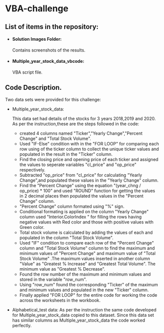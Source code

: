 # VBA-challenge


## List of items in the repository:
* #### Solution Images Folder:
   Contains screenshots of the results.
* #### Multiple_year_stock_data_vbcode:
   VBA script file.

## Code Description.
Two data sets were provided for this challenge:

* Multiple_year_stock_data:

   This data set had details of the stocks for 3 years 2018,2019 and 2020.
   As per the instruction,these are the steps followed in the code:
  * created 4 columns named "Ticker","Yearly Change","Percent Change" and "Total Stock Volume".
  * Used "IF-Else" condition with in the "FOR LOOP" for comparing each row using of the ticker column to collect the unique ticker values and populated in the result in the "Ticker" column.
  * Find the closing price and opening price of each ticker and assigned the values to seperate variables "cl_price" and "op_price" respectively.
  * Subtracted "op_price" from "cl_price" for calculating "Yearly Change",and populated these values in the "Yearly Change" column.
  * Find the "Percent Change" using the equation "(year_chng / op_price) * 100" and used "ROUND" function for getting the values in 2 decimal places then 
   populated the values in the "Percent Change" column.
  * "Percent Change" column formated using "%" sign.
  * Conditional formating is applied on the column "Yearly Change" column used "Interior.ColorIndex " for filling the rows having negative values with Red color and those with positive values with Green color.
  * Total stock volume is calculated by adding the <vol> values of each <ticker> and populated in the column "Total Stock Volume".
  * Used "IF" condition to compare each row of the "Percent Change" column and "Total Stock Volume" column to find the maximum and minimum values of "Percent Change" and maximum value of "Total Stock Volume" .The 
    maximum values inserted in another column "Value" as "Greatest % Increase" and "Greatest Total Volume". The minimum  value as "Greatest % Decrease".
  * Found the row number of the maximum and minimum values and stored in the variable "row_num".
  * Using "row_num" found the corresponding "Ticker" of the maximum and minimum values and populated in the new "Ticker" column.
  * Finally applied "FOR LOOP" for the entire code for working the code across the worksheets in the workbook.
    
* Alphabetical_test data:
   As per the instruction the same code developed for Multiple_year_stock_data copied to this dataset.
   Since this data set has similar columns as Multiple_year_stock_data the code worked perfectly.

